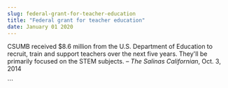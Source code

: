 ```yaml
---
slug: federal-grant-for-teacher-education
title: "Federal grant for teacher education"
date: January 01 2020
---
```


 
<p>
  CSUMB received $8.6 million from the U.S. Department of Education to recruit,
  train and support teachers over the next five years. They'll be primarily
  focused on the STEM subjects. – <em>The Salinas Californian</em>, Oct. 3, 2014
</p>
```
